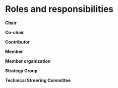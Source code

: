 # Roles and responsibilities



**Chair**



**Co-chair**



**Contributor**



**Member**



**Member organization**



**Strategy Group**



**Technical Streering Committee**

